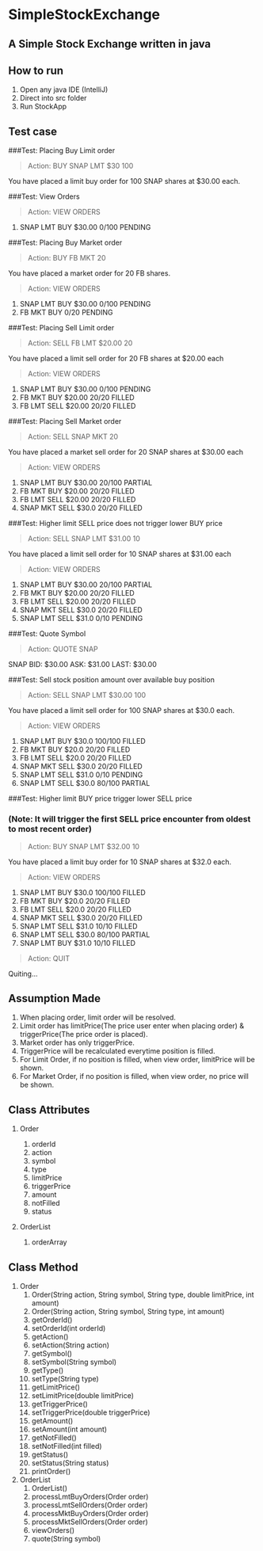 # SimpleStockExchange
## A Simple Stock Exchange written in java


## How to run
1. Open any java IDE (IntelliJ)
2. Direct into src folder
3. Run StockApp

## Test case
###Test: Placing Buy Limit order

>Action: BUY SNAP LMT $30 100 

You have placed a limit buy order for 100 SNAP shares at $30.00 each.

###Test: View Orders

>Action: VIEW ORDERS
1. SNAP LMT BUY $30.00 0/100 PENDING

###Test: Placing Buy Market order

>Action: BUY FB MKT 20

You have placed a market order for 20 FB shares.

>Action: VIEW ORDERS
1. SNAP LMT BUY $30.00 0/100 PENDING 
2. FB MKT BUY 0/20 PENDING

###Test: Placing Sell Limit order

>Action: SELL FB LMT $20.00 20

You have placed a limit sell order for 20 FB shares at $20.00 each

>Action: VIEW ORDERS
1. SNAP LMT BUY $30.00 0/100 PENDING
2. FB MKT BUY $20.00 20/20 FILLED
3. FB LMT SELL $20.00 20/20 FILLED

###Test: Placing Sell Market order

>Action: SELL SNAP MKT 20

You have placed a market sell order for 20 SNAP shares at $30.00 each

>Action: VIEW ORDERS
1. SNAP LMT BUY $30.00 20/100 PARTIAL 
2. FB MKT BUY $20.00 20/20 FILLED
3. FB LMT SELL $20.00 20/20 FILLED
4. SNAP MKT SELL $30.0 20/20 FILLED

###Test: Higher limit SELL price does not trigger lower BUY price

>Action: SELL SNAP LMT $31.00 10

You have placed a limit sell order for 10 SNAP shares at $31.00 each

>Action: VIEW ORDERS
1. SNAP LMT BUY $30.00 20/100 PARTIAL 
2. FB MKT BUY $20.00 20/20 FILLED 
3. FB LMT SELL $20.00 20/20 FILLED 
4. SNAP MKT SELL $30.0 20/20 FILLED
5. SNAP LMT SELL $31.0 0/10 PENDING

###Test: Quote Symbol

>Action: QUOTE SNAP

SNAP BID: $30.00 ASK: $31.00 LAST: $30.00

###Test: Sell stock position amount over available buy position

>Action: SELL SNAP LMT $30.00 100

You have placed a limit sell order for 100 SNAP shares at $30.0 each.

>Action: VIEW ORDERS
1. SNAP LMT BUY $30.0 100/100 FILLED
2. FB MKT BUY $20.0 20/20 FILLED
3. FB LMT SELL $20.0 20/20 FILLED
4. SNAP MKT SELL $30.0 20/20 FILLED
5. SNAP LMT SELL $31.0 0/10 PENDING
6. SNAP LMT SELL $30.0 80/100 PARTIAL

###Test: Higher limit BUY price trigger lower SELL price
### (Note: It will trigger the first SELL price encounter from oldest to most recent order)
>Action: BUY SNAP LMT $32.00 10

You have placed a limit buy order for 10 SNAP shares at $32.0 each.

>Action: VIEW ORDERS

1. SNAP LMT BUY $30.0 100/100 FILLED
2. FB MKT BUY $20.0 20/20 FILLED
3. FB LMT SELL $20.0 20/20 FILLED
4. SNAP MKT SELL $30.0 20/20 FILLED
5. SNAP LMT SELL $31.0 10/10 FILLED
6. SNAP LMT SELL $30.0 80/100 PARTIAL
7. SNAP LMT BUY $31.0 10/10 FILLED

>Action: QUIT

Quiting...

## Assumption Made
1. When placing order, limit order will be resolved.
2. Limit order has limitPrice(The price user enter when placing order) & triggerPrice(The price order is placed).
3. Market order has only triggerPrice.
4. TriggerPrice will be recalculated everytime position is filled.
5. For Limit Order, if no position is filled, when view order, limitPrice will be shown.
6. For Market Order, if no position is filled, when view order, no price will be shown. 



## Class Attributes

1. Order 
   1. orderId
   2. action 
   3. symbol 
   4. type 
   5. limitPrice 
   6. triggerPrice 
   7. amount 
   8. notFilled 
   9. status
   
2. OrderList
   1. orderArray

## Class Method
1. Order
   1. Order(String action, String symbol, String type, double limitPrice, int amount)
   2. Order(String action, String symbol, String type, int amount)
   3. getOrderId()
   4. setOrderId(int orderId)
   5. getAction()
   6. setAction(String action)
   7. getSymbol()
   8. setSymbol(String symbol)
   9. getType()
   10. setType(String type)
   11. getLimitPrice()
   12. setLimitPrice(double limitPrice)
   13. getTriggerPrice()
   14. setTriggerPrice(double triggerPrice)
   15. getAmount()
   16. setAmount(int amount)
   17. getNotFilled()
   18. setNotFilled(int filled)
   19. getStatus()
   20. setStatus(String status)
   21. printOrder()
2. OrderList
   1. OrderList() 
   2. processLmtBuyOrders(Order order)
   3. processLmtSellOrders(Order order)
   4. processMktBuyOrders(Order order)
   5. processMktSellOrders(Order order)
   6. viewOrders()
   7. quote(String symbol)

